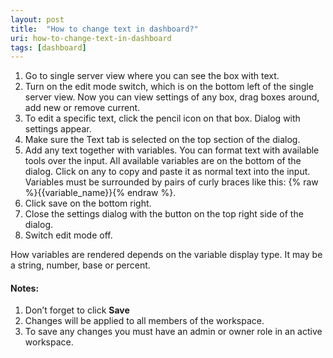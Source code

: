 ```yaml
---
layout: post
title:  "How to change text in dashboard?"
uri: how-to-change-text-in-dashboard
tags: [dashboard]
---
```


1.  Go to single server view where you can see the box with text.
2.  Turn on the edit mode switch, which is on the bottom left of the single server view. Now you can view settings of any box, drag boxes around, add new or remove current.
3.  To edit a specific text, click the pencil icon on that box. Dialog with settings appear.
4.  Make sure the Text tab is selected on the top section of the dialog.
5.  Add any text together with variables. You can format text with available tools over the input. All available variables are on the bottom of the dialog. Click on any to copy and paste it as normal text into the input. Variables must be surrounded by pairs of curly braces like this: {% raw %}{{variable\_name}}{% endraw %}.
6.  Click save on the bottom right.
7.  Close the settings dialog with the button on the top right side of the dialog.
8.  Switch edit mode off.

<!--more-->

How variables are rendered depends on the variable display type. It may be a string, number, base or percent.

#### Notes:

1.  Don’t forget to click **Save**
2.  Changes will be applied to all members of the workspace.
3.  To save any changes you must have an admin or owner role in an active workspace.